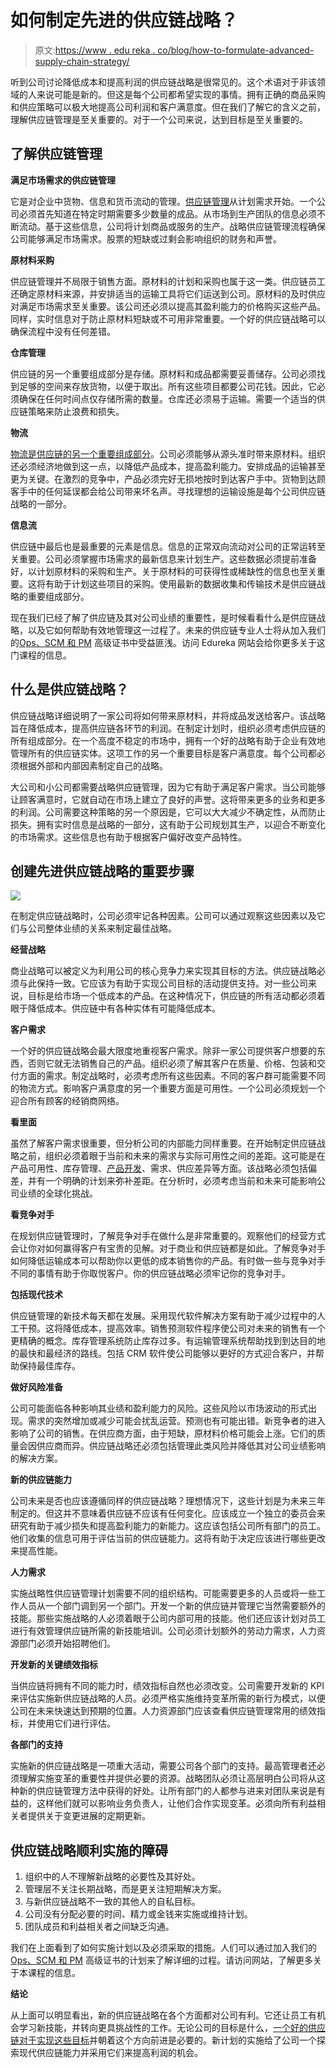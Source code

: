 # 如何制定先进的供应链战略？

> 原文:[https://www . edu reka . co/blog/how-to-formulate-advanced-supply-chain-strategy/](https://www.edureka.co/blog/how-to-formulate-advanced-supply-chain-strategy/)

听到公司讨论降低成本和提高利润的供应链战略是很常见的。这个术语对于非该领域的人来说可能是新的。但这是每个公司都希望实现的事情。拥有正确的商品采购和供应策略可以极大地提高公司利润和客户满意度。但在我们了解它的含义之前，理解供应链管理是至关重要的。对于一个公司来说，达到目标是至关重要的。

## **了解供应链管理**

**满足市场需求的供应链管理**

它是对企业中货物、信息和货币流动的管理。[供应链管理](https://www.edureka.co/blog/components-of-supply-chain-management/)从计划需求开始。一个公司必须首先知道在特定时期需要多少数量的成品。从市场到生产团队的信息必须不断流动。基于这些信息，公司将计划商品或服务的生产。战略供应链管理流程确保公司能够满足市场需求。股票的短缺或过剩会影响组织的财务和声誉。

**原材料采购**

供应链管理并不局限于销售方面。原材料的计划和采购也属于这一类。供应链员工还确定原材料来源，并安排适当的运输工具将它们运送到公司。原材料的及时供应对满足市场需求至关重要。该公司还必须以提高其盈利能力的价格购买这些产品。同样，实时信息对于防止原材料短缺或不可用非常重要。一个好的供应链战略可以确保流程中没有任何差错。

**仓库管理**

供应链的另一个重要组成部分是存储。原材料和成品都需要妥善储存。公司必须找到足够的空间来存放货物，以便于取出。所有这些项目都要公司花钱。因此，它必须确保在任何时间点仅存储所需的数量。仓库还必须易于运输。需要一个适当的供应链策略来防止浪费和损失。

**物流**

[物流是供应链的另一个重要组成部分](https://www.edureka.co/blog/difference-between-logistics-and-supply-chain-management/)。公司必须能够从源头准时带来原材料。组织还必须经济地做到这一点，以降低产品成本，提高盈利能力。安排成品的运输甚至更为关键。在激烈的竞争中，产品必须完好无损地按时到达客户手中。货物到达顾客手中的任何延误都会给公司带来坏名声。寻找理想的运输设施是每个公司供应链战略的一部分。

**信息流**

供应链中最后也是最重要的元素是信息。信息的正常双向流动对公司的正常运转至关重要。公司必须掌握市场需求的最新信息来计划生产。这些数据必须提前准备好，以计划原材料的采购和生产。关于原材料的可获得性或稀缺性的信息也至关重要。这将有助于计划这些项目的采购。使用最新的数据收集和传输技术是供应链战略的重要组成部分。

现在我们已经了解了供应链及其对公司业绩的重要性，是时候看看什么是供应链战略，以及它如何帮助有效地管理这一过程了。未来的供应链专业人士将从加入我们的[Ops、SCM 和 PM](https://www.edureka.co/highered/advanced-program-in-operations-supply-chain-project-management-iitg) 高级证书中受益匪浅。访问 Edureka 网站会给你更多关于这门课程的信息。

## 什么是供应链战略？

供应链战略详细说明了一家公司将如何带来原材料，并将成品发送给客户。该战略旨在降低成本，提高供应链各环节的利润。在制定计划时，组织必须考虑供应链的所有组成部分。在一个高度不稳定的市场中，拥有一个好的战略有助于企业有效地管理所有的供应链实体。这项工作的另一个重要目标是客户满意度。每个公司都必须根据外部和内部因素制定自己的战略。

大公司和小公司都需要战略供应链管理，因为它有助于满足客户需求。当公司能够让顾客满意时，它就自动在市场上建立了良好的声誉。这将带来更多的业务和更多的利润。公司需要这种策略的另一个原因是，它可以大大减少不确定性，从而防止损失。拥有实时信息是战略的一部分，这有助于公司规划其生产，以迎合不断变化的市场需求。这些信息也有助于根据客户偏好改变产品特性。

## **创建先进供应链战略的重要步骤**

![](../Images/d3ca77e12bfa702920b2add343c9d9e7.png)

在制定供应链战略时，公司必须牢记各种因素。公司可以通过观察这些因素以及它们与公司整体业绩的关系来制定最佳战略。

**经营战略**

商业战略可以被定义为利用公司的核心竞争力来实现其目标的方法。供应链战略必须与此保持一致。它应该为有助于实现公司目标的活动提供支持。对一些公司来说，目标是给市场一个低成本的产品。在这种情况下，供应链的所有活动都必须着眼于降低成本。供应链中有各种实体有可能降低成本。

**客户需求**

一个好的供应链战略会最大限度地重视客户需求。除非一家公司提供客户想要的东西，否则它就无法销售自己的产品。组织必须了解其客户在质量、价格、包装和交付方面的需求。制定战略时，必须考虑所有这些因素。不同的客户群可能需要不同的物流方式。影响客户满意度的另一个重要方面是可用性。一个公司必须规划一个迎合所有顾客的经销商网络。

**看里面**

虽然了解客户需求很重要，但分析公司的内部能力同样重要。在开始制定供应链战略之前，组织必须着眼于当前和未来的需求与实际可用性之间的差距。这可能是在产品可用性、库存管理、[产品开发](https://www.edureka.co/blog/dynamic-stages-of-the-new-age-product-development-process/)、需求、供应差异等方面。该战略必须包括偏差，并有一个明确的计划来弥补差距。在分析时，必须考虑当前和未来可能影响公司业绩的全球化挑战。

**看竞争对手**

在规划供应链管理时，了解竞争对手在做什么是非常重要的。观察他们的经营方式会让你对如何赢得客户有宝贵的见解。对于商业和供应链都是如此。了解竞争对手如何降低运输成本可以帮助你以更低的成本销售你的产品。有时做一些与竞争对手不同的事情有助于你取悦客户。你的供应链战略必须牢记你的竞争对手。

**包括现代技术**

供应链管理的新技术每天都在发展。采用现代软件解决方案有助于减少过程中的人工干预。这将降低成本，提高效率。销售预测软件程序使公司对未来的销售有一个更精确的概念。库存管理系统防止库存过多。有运输管理系统帮助找到到达目的地的最快和最经济的路线。包括 CRM 软件使公司能够以更好的方式迎合客户，并帮助保持最佳库存。

**做好风险准备**

公司可能面临各种影响其业绩和盈利能力的风险。这些风险以市场波动的形式出现。需求的突然增加或减少可能会扰乱运营。预测也有可能出错。新竞争者的进入影响了公司的销售。在供应商方面，由于短缺，原材料价格可能会上涨。它们的质量会因供应商而异。供应链战略还必须包括管理此类风险并降低其对公司业绩影响的解决方案。

**新的供应链能力**

公司未来是否也应该遵循同样的供应链战略？理想情况下，这些计划是为未来三年制定的。但这并不意味着供应链不应该有任何变化。应该成立一个独立的委员会来研究有助于减少损失和提高盈利能力的新能力。这应该包括公司所有部门的员工。他们收集的信息可用于评估当前的供应链能力。这将有助于决定应该进行哪些更改来提高性能。

**人力需求**

实施战略性供应链管理计划需要不同的组织结构。可能需要更多的人员或将一些工作人员从一个部门调到另一个部门。开发一个新的供应链并管理它当然需要额外的技能。那些实施战略的人必须着眼于公司内部可用的技能。他们还应该计划对员工进行有效管理供应链所需的新技能培训。公司必须计划额外的劳动力需求，人力资源部门必须开始招聘他们。

**开发新的关键绩效指标**

当供应链将拥有不同的能力时，绩效指标自然也必须改变。公司需要开发新的 KPI 来评估实施新供应链战略的人员。必须严格实施维持变革所需的新行为模式，以便公司在未来快速达到预期的位置。人力资源部门应该查看供应链管理常用的绩效指标，并使用它们进行评估。

**各部门的支持**

实施新的供应链战略是一项重大活动，需要公司各个部门的支持。最高管理者还必须理解实施变革的重要性并提供必要的资源。战略团队必须让高层明白公司将从这种新的供应链管理方法中获得的好处。让所有部门的人都参与进来对团队来说是有益的，这样他们就可以影响业务负责人，让他们合作实现变革。必须向所有利益相关者提供关于变更进展的定期更新。

## **供应链战略顺利实施的障碍**

1.  组织中的人不理解新战略的必要性及其好处。
2.  管理层不关注长期战略，而是更关注短期解决方案。
3.  与新供应链战略不一致的其他人的自私目标。
4.  公司没有分配必要的时间、精力或金钱来实施或维持计划。
5.  团队成员和利益相关者之间缺乏沟通。

我们在上面看到了如何实施计划以及必须采取的措施。人们可以通过加入我们的[Ops、SCM 和 PM](https://www.edureka.co/highered/advanced-program-in-operations-supply-chain-project-management-iitg) 高级证书的计划来了解详细的过程。请访问网站，了解更多关于本课程的信息。

**结论**

从上面可以明显看出，新的供应链战略在各个方面都对公司有利。它还让员工有机会学习新技能，并转向更具挑战性的工作。无论公司的目标是什么，[一个好的供应链对于实现这些目标](https://www.edureka.co/blog/objectives-of-supply-chain-management-explained/)并朝着这个方向前进是必要的。新计划的实施给了公司一个探索现代供应链能力并采用它们来提高利润的机会。